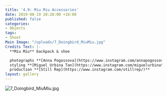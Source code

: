 ```yaml
---
title: '4.9: Miu Miu Accessories'
date: 2019-08-19 20:28:00 +10:00
published: false
categories:
- Objects
tags:
- Shoot
Main Image: "/uploads/7_Doingbird_MiuMiu.jpg"
Credits Text: |-
  **Miu Miu** backpack & shoe

  photographs **[Anna Pogossova](https://www.instagram.com/annapogossova/)** at **[B&A](https://www.instagram.com/barepsau/)**
  styling **[Miguel Urbina Tan](https://www.instagram.com/miguelurbinatan/)**
  production **[Still Rep](https://www.instagram.com/stillrep/)**
layout: gallery
---
```


![7_Doingbird_MiuMiu.jpg](/uploads/7_Doingbird_MiuMiu.jpg)